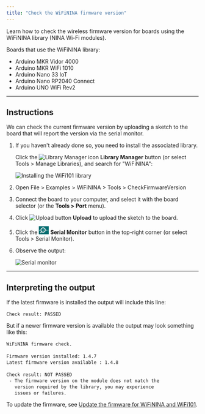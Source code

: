 ```yaml
---
title: "Check the WiFiNINA firmware version"
---
```


Learn how to check the wireless firmware version for boards using the WiFiNINA library (NINA Wi-Fi modules).

Boards that use the WiFiNINA library:

* Arduino MKR Vidor 4000
* Arduino MKR WiFi 1010
* Arduino Nano 33 IoT
* Arduino Nano RP2040 Connect
* Arduino UNO WiFi Rev2

---

## Instructions

We can check the current firmware version by uploading a sketch to the board that will report the version via the serial monitor.

1. If you haven't already done so, you need to install the associated library.

   Click the ![Library Manager icon](img/symbol_library.png) **Library Manager** button (or select Tools > Manage Libraries), and search for "WiFiNINA":

   ![Installing the WiFi101 library](img/install-library-wifinina.png)

1. Open File > Examples > WiFiNINA > Tools > CheckFirmwareVersion

1. Connect the board to your computer, and select it with the board selector (or the **Tools > Port** menu).

1. Click ![Upload button](img/symbol_upload2.png) **Upload** to upload the sketch to the board.

1. Click the ![Serial Monitor button](img/symbol_monitor.png) **Serial Monitor** button in the top-right corner (or select Tools > Serial Monitor).

1. Observe the output:

   ![Serial monitor](img/check-firmware-version-failed.png)

---

## Interpreting the output

If the latest firmware is installed the output will include this line:

```
Check result: PASSED
```

But if a newer firmware version is available the output may look something like this:

```
WiFiNINA firmware check.

Firmware version installed: 1.4.7
Latest firmware version available : 1.4.8

Check result: NOT PASSED
 - The firmware version on the module does not match the
   version required by the library, you may experience
   issues or failures.
```

To update the firmware, see [Update the firmware for WiFiNINA and WiFi101](https://support.arduino.cc/hc/en-us/articles/360013896579-Update-the-firmware-for-WiFiNINA-and-WiFi101).
